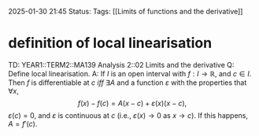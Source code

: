 2025-01-30 21:45
Status: 
Tags: [[Limits of functions and the derivative]]
# definition of local linearisation

TD: YEAR1::TERM2::MA139 Analysis 2::02 Limits and the derivative
Q: Define local linearisation.
A: If $I$ is an open interval with $f: I \to \mathbb{R}$, and $c \in I$. Then $f$ is differentiable at $c$ _iff_  $\exists A$ and a function $\varepsilon$ with the properties that  $\forall x$,
$$
f(x) - f(c) = A(x - c) + \varepsilon(x)(x - c),
$$
$\varepsilon(c) = 0$, and $\varepsilon$ is continuous at $c$ (i.e., $\varepsilon(x) \to 0$ as $x \to c$). If this happens, $A = f'(c)$.
<!--ID: 1738273699745-->
